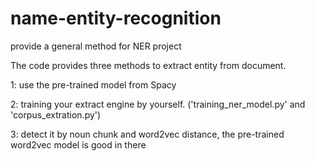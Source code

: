 # name-entity-recognition
provide a general method for NER project

The code provides three methods to extract entity from document.

1: use the pre-trained model from Spacy

2: training your extract engine by yourself.
('training_ner_model.py' and 'corpus_extration.py')

3: detect it by noun chunk and word2vec distance, the pre-trained word2vec model is good in there
